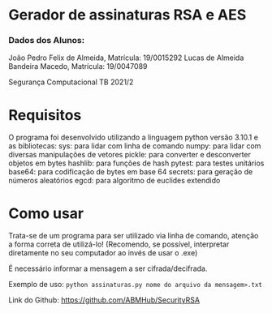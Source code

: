 # Gerador de assinaturas RSA e AES

### Dados dos Alunos: 
João Pedro Felix de Almeida, Matrícula: 19/0015292
Lucas de Almeida Bandeira Macedo, Matrícula: 19/0047089

Segurança Computacional TB 2021/2

# Requisitos
O programa foi desenvolvido utilizando a linguagem python versão 3.10.1 e as bibliotecas:
sys: para lidar com linha de comando
numpy: para lidar com diversas manipulações de vetores
pickle: para converter e desconverter objetos em bytes
hashlib: para funções de hash
pytest: para testes unitários
base64: para codificação de bytes em base 64
secrets: para geração de números aleatórios
egcd: para algoritmo de euclides extendido

# Como usar
Trata-se de um programa para ser utilizado via linha de comando, atenção a forma correta de utilizá-lo! 
(Recomendo, se possível, interpretar diretamente no seu computador ao invés de usar o .exe)

É necessário informar a mensagem a ser cifrada/decifrada.

Exemplo de uso: `python assinaturas.py nome do arquivo da mensagem>.txt`

Link do Github: https://github.com/ABMHub/SecurityRSA